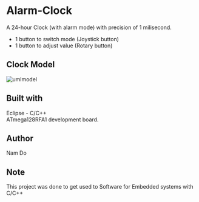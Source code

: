 # Alarm-Clock
A 24-hour Clock (with alarm mode) with precision of 1 milisecond.
- 1 button to switch mode (Joystick button)
- 1 button to adjust value (Rotary button)
 
## Clock Model
![umlmodel](https://user-images.githubusercontent.com/15823161/52278875-659a9080-2958-11e9-9cb2-b0d874c14f61.png)

## Built with
Eclipse - C/C++ <br />
ATmega128RFA1 development board.

## Author
Nam Do

## Note
This project was done to get used to Software for Embedded systems with C/C++
